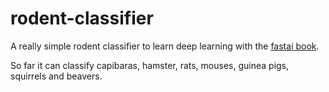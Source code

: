 # rodent-classifier

A really simple rodent classifier to learn deep learning with the [fastai book](https://github.com/fastai/fastbook).

So far it can classify capibaras, hamster, rats, mouses, guinea pigs, squirrels and beavers.
